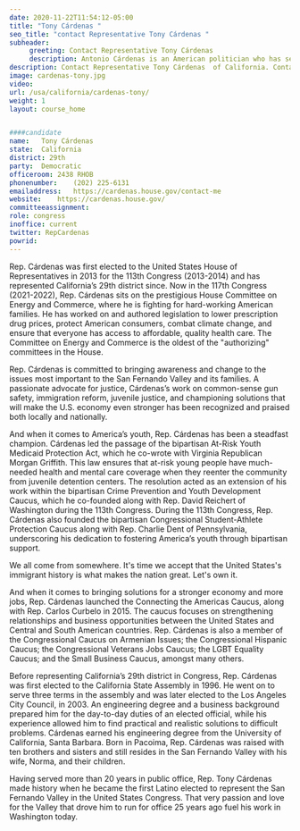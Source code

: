 ```yaml
---
date: 2020-11-22T11:54:12-05:00
title: "Tony Cárdenas "
seo_title: "contact Representative Tony Cárdenas "
subheader:
     greeting: Contact Representative Tony Cárdenas  
     description: Antonio Cárdenas is an American politician who has served as the United States Representative for California's 29th congressional district since January 2013.
description: Contact Representative Tony Cárdenas  of California. Contact information for Tony Cárdenas  includes email address, phone number, and mailing address.
image: cardenas-tony.jpg
video: 
url: /usa/california/cardenas-tony/
weight: 1
layout: course_home


####candidate
name:	Tony Cárdenas 
state:	California
district: 29th
party:	Democratic
officeroom:	2438 RHOB
phonenumber:	(202) 225-6131
emailaddress:	https://cardenas.house.gov/contact-me
website:	https://cardenas.house.gov/
committeeassignment: 
role: congress
inoffice: current
twitter: RepCardenas
powrid: 
---
```


Rep. Cárdenas was first elected to the United States House of Representatives in 2013 for the 113th Congress (2013-2014) and has represented California’s 29th district since. Now in the 117th Congress (2021-2022), Rep. Cárdenas sits on the prestigious House Committee on Energy and Commerce, where he is fighting for hard-working American families. He has worked on and authored legislation to lower prescription drug prices, protect American consumers, combat climate change, and ensure that everyone has access to affordable, quality health care. The Committee on Energy and Commerce is the oldest of the "authorizing" committees in the House.

Rep. Cárdenas is committed to bringing awareness and change to the issues most important to the San Fernando Valley and its families. A passionate advocate for justice, Cárdenas’s work on common-sense gun safety, immigration reform, juvenile justice, and championing solutions that will make the U.S. economy even stronger has been recognized and praised both locally and nationally. 

And when it comes to America’s youth, Rep. Cárdenas has been a steadfast champion. Cárdenas led the passage of the bipartisan At-Risk Youth Medicaid Protection Act, which he co-wrote with Virginia Republican Morgan Griffith. This law ensures that at-risk young people have much-needed health and mental care coverage when they reenter the community from juvenile detention centers. The resolution acted as an extension of his work within the bipartisan Crime Prevention and Youth Development Caucus, which he co-founded along with Rep. David Reichert of Washington during the 113th Congress.  During the 113th Congress, Rep. Cárdenas also founded the bipartisan Congressional Student-Athlete Protection Caucus along with Rep. Charlie Dent of Pennsylvania, underscoring his dedication to fostering America’s youth through bipartisan support.

We all come from somewhere. It's time we accept that the United States's immigrant history is what makes the nation great. Let's own it. 

And when it comes to bringing solutions for a stronger economy and more jobs, Rep. Cárdenas launched the Connecting the Americas Caucus, along with Rep. Carlos Curbelo in 2015. The caucus focuses on strengthening relationships and business opportunities between the United States and Central and South American countries. Rep. Cárdenas is also a member of the Congressional Caucus on Armenian Issues; the Congressional Hispanic Caucus; the Congressional Veterans Jobs Caucus; the LGBT Equality Caucus; and the Small Business Caucus, amongst many others.

Before representing California’s 29th district in Congress, Rep. Cárdenas was first elected to the California State Assembly in 1996. He went on to serve three terms in the assembly and was later elected to the Los Angeles City Council, in 2003. An engineering degree and a business background prepared him for the day-to-day duties of an elected official, while his experience allowed him to find practical and realistic solutions to difficult problems. Cárdenas earned his engineering degree from the University of California, Santa Barbara. Born in Pacoima, Rep. Cárdenas was raised with ten brothers and sisters and still resides in the San Fernando Valley with his wife, Norma, and their children.

Having served more than 20 years in public office, Rep. Tony Cárdenas made history when he became the first Latino elected to represent the San Fernando Valley in the United States Congress. That very passion and love for the Valley that drove him to run for office 25 years ago fuel his work in Washington today. 